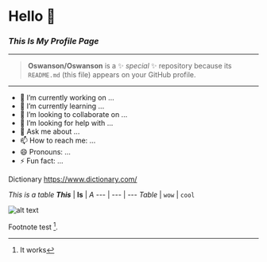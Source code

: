 # __Hello__ 👋
### ___This Is My Profile Page___
***
> **Oswanson/Oswanson** is a ✨ _special_ ✨ repository because its `README.md` (this file) appears on your GitHub profile.

<!--How can you read this-->

___
- 🔭 I’m currently working on ...
- 🌱 I’m currently learning ...
- 👯 I’m looking to collaborate on ...
- 🤔 I’m looking for help with ...
- 💬 Ask me about ...
- 📫 How to reach me: ...
- 😄 Pronouns: ...
- ⚡ Fun fact: ...

Dictionary 
https://www.dictionary.com/

_This is a table_
___This___ | **Is** | _A_
--- | --- | ---
*Table* | `wow` | `cool`



![alt text](https://i.guim.co.uk/img/media/26392d05302e02f7bf4eb143bb84c8097d09144b/446_167_3683_2210/master/3683.jpg?width=1200&quality=85&auto=format&fit=max&s=a52bbe202f57ac0f5ff7f47166906403 "Cat")

Footnote test [^1].


[^1]: It works
